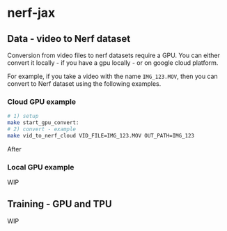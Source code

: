 # nerf-jax

## Data - video to Nerf dataset

Conversion from video files to nerf datasets require a GPU. You can either convert it locally - if you have a gpu locally - or on google cloud platform.

For example, if you take a video with the name `IMG_123.MOV`, then you can convert to Nerf dataset using the following examples.
### Cloud GPU example

```bash
# 1) setup
make start_gpu_convert:
# 2) convert - example
make vid_to_nerf_cloud VID_FILE=IMG_123.MOV OUT_PATH=IMG_123
```
After

### Local GPU example
WIP


## Training - GPU and TPU
WIP


